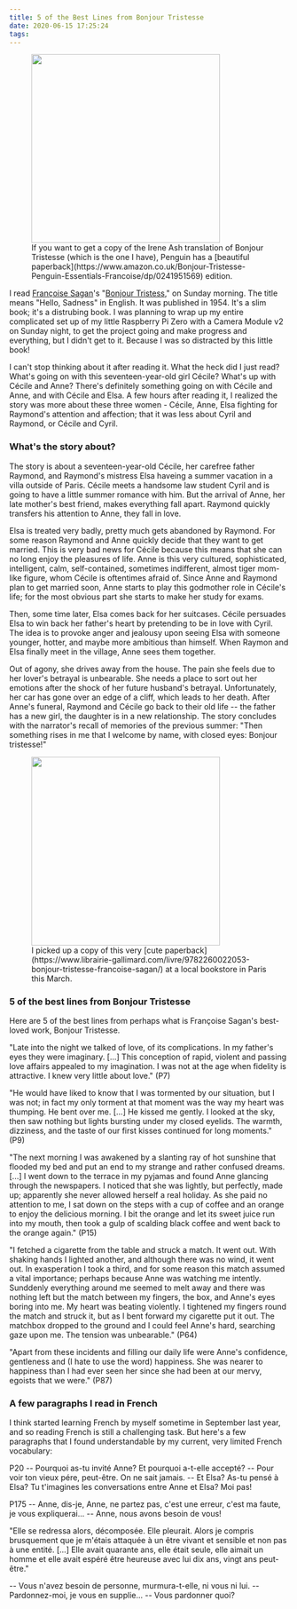 ```yaml
---
title: 5 of the Best Lines from Bonjour Tristesse
date: 2020-06-15 17:25:24
tags:
---
```


<figure><img src="{% asset_path yahsin_bt_eng.jpg %}" style="height:340px"/><figcaption>If you want to get a copy of the Irene Ash translation of Bonjour Tristesse (which is the one I have), Penguin has a [beautiful paperback](https://www.amazon.co.uk/Bonjour-Tristesse-Penguin-Essentials-Francoise/dp/0241951569) edition.</figcaption></figure>

I read [Françoise Sagan](https://en.wikipedia.org/wiki/Fran%C3%A7oise_Sagan)'s "[Bonjour Tristess](https://en.wikipedia.org/wiki/Bonjour_Tristesse)," on Sunday morning. The title means "Hello, Sadness" in English. It was published in 1954. It's a slim book; it's a distrubing book. I was planning to wrap up my entire complicated set up of my little Raspberry Pi Zero with a Camera Module v2 on Sunday night, to get the project going and make progress and everything, but I didn't get to it. Because I was so distracted by this little book!

I can't stop thinking about it after reading it. What the heck did I just read? What's going on with this seventeen-year-old girl Cécile? What's up with Cécile and Anne? There's definitely something going on with Cécile and Anne, and with Cécile and Elsa. A few hours after reading it, I realized the story was more about these three women - Cécile, Anne, Elsa fighting for Raymond's attention and affection; that it was less about Cyril and Raymond, or Cécile and Cyril.

### What's the story about?

The story is about a seventeen-year-old Cécile, her carefree father Raymond, and Raymond's mistress Elsa haveing a summer vacation in a villa outside of Paris. Cécile meets a handsome law student Cyril and is going to have a little summer romance with him. But the arrival of Anne, her late mother's best friend, makes everything fall apart. Raymond quickly transfers his attention to Anne, they fall in love. 

Elsa is treated very badly, pretty much gets abandoned by Raymond. For some reason Raymond and Anne quickly decide that they want to get married. This is very bad news for Cécile because this means that she can no long enjoy the pleasures of life. Anne is this very cultured, sophisticated, intelligent, calm, self-contained, sometimes indifferent, almost tiger mom-like figure, whom Cécile is oftentimes afraid of. Since Anne and Raymond plan to get married soon, Anne starts to play this godmother role in Cécile's life; for the most obvious part she starts to make her study for exams. 

Then, some time later, Elsa comes back for her suitcases. Cécile persuades Elsa to win back her father's heart by pretending to be in love with Cyril. The idea is to provoke anger and jealousy upon seeing Elsa with someone younger, hotter, and maybe more ambitious than himself. When Raymon and Elsa finally meet in the village, Anne sees them together. 

Out of agony, she drives away from the house. The pain she feels due to her lover's betrayal is unbearable. She needs a place to sort out her emotions after the shock of her future husband's betrayal. Unfortunately, her car has gone over an edge of a cliff, which leads to her death. After Anne's funeral, Raymond and Cécile go back to their old life -- the father has a new girl, the daughter is in a new relationship. The story concludes with the narrator's recall of memories of the previous summer: "Then something rises in me that I welcome by name, with closed eyes: Bonjour tristesse!"

<figure><img src="{% asset_path yahsin_bt_fr.jpg %}" style="height:340px"/><figcaption>I picked up a copy of this very [cute paperback](https://www.librairie-gallimard.com/livre/9782260022053-bonjour-tristesse-francoise-sagan/) at a local bookstore in Paris this March.</figcaption></figure>

### 5 of the best lines from Bonjour Tristesse

Here are 5 of the best lines from perhaps what is Françoise Sagan's best-loved work, Bonjour Tristesse.

"Late into the night we talked of love, of its complications. In my father's eyes they were imaginary. [...] This conception of rapid, violent and passing love affairs appealed to my imagination. I was not at the age when fidelity is attractive. I knew very little about love." (P7)

"He would have liked to know that I was tormented by our situation, but I was not; in fact my only torment at that moment was the way my heart was thumping. He bent over me. [...] He kissed me gently. I looked at the sky, then saw nothing but lights bursting under my closed eyelids. The warmth, dizziness, and the taste of our first kisses continued for long moments." (P9)

"The next morning I was awakened by a slanting ray of hot sunshine that flooded my bed and put an end to my strange and rather confused dreams. [...] I went down to the terrace in my pyjamas and found Anne glancing through the newspapers. I noticed that she was lightly, but perfectly, made up; apparently she never allowed herself a real holiday. As she paid no attention to me, I sat down on the steps with a cup of coffee and an orange to enjoy the delicious morning. I bit the orange and let its sweet juice run into my mouth, then took a gulp of scalding black coffee and went back to the orange again." (P15)

"I fetched a cigarette from the table and struck a match. It went out. With shaking hands I lighted another, and although there was no wind, it went out. In exasperation I took a third, and for some reason this match assumed a vital importance; perhaps because Anne was watching me intently. Sunddenly everything around me seemed to melt away and there was nothing left but the match between my fingers, the box, and Anne's eyes boring into me. My heart was beating violently. I tightened my fingers round the match and struck it, but as I bent forward my cigarette put it out. The matchbox dropped to the ground and I could feel Anne's hard, searching gaze upon me. The tension was unbearable." (P64)

"Apart from these incidents and filling our daily life were Anne's confidence, gentleness and (I hate to use the word) happiness. She was nearer to happiness than I had ever seen her since she had been at our mervy, egoists that we were." (P87)



### A few paragraphs I read in French
I think started learning French by myself sometime in September last year, and so reading French is still a challenging task. But here's a few paragraphs that I found understandable by my current, very limited French vocabulary:

P20
-- Pourquoi as-tu invité Anne? Et pourquoi a-t-elle accepté?
-- Pour voir ton vieux pére, peut-être. On ne sait jamais.
-- Et Elsa? As-tu pensé à Elsa? Tu t'imagines les conversations entre Anne et Elsa? Moi pas!

P175
-- Anne, dis-je, Anne, ne partez pas, c'est une erreur, c'est ma faute, je vous expliquerai...
-- Anne, nous avons besoin de vous!

"Elle se redressa alors, décomposée. Elle pleurait. Alors je compris brusquement que je m'étais attaquée à un être vivant et sensible et non pas à une entité. [...] Elle avait quarante ans, elle était seule, elle aimait un homme et elle avait espéré être heureuse avec lui dix ans, vingt ans peut-être."

-- Vous n'avez besoin de personne, murmura-t-elle, ni vous ni lui.
-- Pardonnez-moi, je vous en supplie...
-- Vous pardonner quoi?



